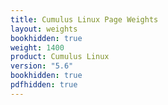 ```yaml
---
title: Cumulus Linux Page Weights
layout: weights
bookhidden: true
weight: 1400
product: Cumulus Linux
version: "5.6"
bookhidden: true
pdfhidden: true
---
```

